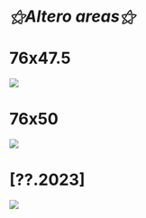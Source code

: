 # _⚝*Altero areas*⚝_

# 76x47.5
![](https://i.postimg.cc/fWGPHr2v/Open-Tablet-Driver-UX-Wpf-v7ysb8-Wj-NJ.png)

# 76x50
![](https://i.postimg.cc/bJ2KP9B3/Open-Tablet-Driver-UX-Wpf-8agbzbu-OCn.png)

# [??.2023]
![](https://i.postimg.cc/VLQbZBd7/Open-Tablet-Driver-UX-Wpf-e-Za-EWu0-G6-R.png)
